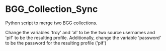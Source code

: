 # BGG_Collection_Sync
Python script to merge two BGG collections.

Change the variables 'troy' and 'al' to be the two source usernames and 'pif' to be the resulting profile.  Additionally, change the variable 'password' to be the password for the resulting profile ('pif')
